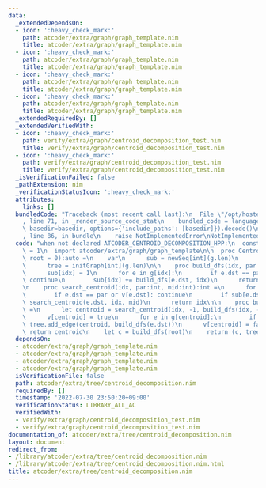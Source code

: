 ```yaml
---
data:
  _extendedDependsOn:
  - icon: ':heavy_check_mark:'
    path: atcoder/extra/graph/graph_template.nim
    title: atcoder/extra/graph/graph_template.nim
  - icon: ':heavy_check_mark:'
    path: atcoder/extra/graph/graph_template.nim
    title: atcoder/extra/graph/graph_template.nim
  - icon: ':heavy_check_mark:'
    path: atcoder/extra/graph/graph_template.nim
    title: atcoder/extra/graph/graph_template.nim
  - icon: ':heavy_check_mark:'
    path: atcoder/extra/graph/graph_template.nim
    title: atcoder/extra/graph/graph_template.nim
  _extendedRequiredBy: []
  _extendedVerifiedWith:
  - icon: ':heavy_check_mark:'
    path: verify/extra/graph/centroid_decomposition_test.nim
    title: verify/extra/graph/centroid_decomposition_test.nim
  - icon: ':heavy_check_mark:'
    path: verify/extra/graph/centroid_decomposition_test.nim
    title: verify/extra/graph/centroid_decomposition_test.nim
  _isVerificationFailed: false
  _pathExtension: nim
  _verificationStatusIcon: ':heavy_check_mark:'
  attributes:
    links: []
  bundledCode: "Traceback (most recent call last):\n  File \"/opt/hostedtoolcache/Python/3.10.6/x64/lib/python3.10/site-packages/onlinejudge_verify/documentation/build.py\"\
    , line 71, in _render_source_code_stat\n    bundled_code = language.bundle(stat.path,\
    \ basedir=basedir, options={'include_paths': [basedir]}).decode()\n  File \"/opt/hostedtoolcache/Python/3.10.6/x64/lib/python3.10/site-packages/onlinejudge_verify/languages/nim.py\"\
    , line 86, in bundle\n    raise NotImplementedError\nNotImplementedError\n"
  code: "when not declared ATCODER_CENTROID_DECOMPOSITION_HPP:\n  const ATCODER_CENTROID_DECOMPOSITION_HPP*\
    \ = 1\n  import atcoder/extra/graph/graph_template\n\n  proc CentroidDecomposition*[G:Graph](g:G,\
    \ root = 0):auto =\n    var\n      sub = newSeq[int](g.len)\n      v = newSeq[bool](g.len)\n\
    \      tree = initGraph[int](g.len)\n\n    proc build_dfs(idx, par:int):int =\n\
    \      sub[idx] = 1\n      for e in g[idx]:\n        if e.dst == par or v[e.dst]:\
    \ continue\n        sub[idx] += build_dfs(e.dst, idx)\n      return sub[idx]\n\
    \n    proc search_centroid(idx, par:int, mid:int):int =\n      for e in g[idx]:\n\
    \        if e.dst == par or v[e.dst]: continue\n        if sub[e.dst] > mid: return\
    \ search_centroid(e.dst, idx, mid)\n      return idx\n\n    proc build_dfs(idx:int):int\
    \ =\n      let centroid = search_centroid(idx, -1, build_dfs(idx, -1) div 2)\n\
    \      v[centroid] = true\n      for e in g[centroid]:\n        if not v[e.dst]:\
    \ tree.add_edge(centroid, build_dfs(e.dst))\n      v[centroid] = false\n     \
    \ return centroid\n    let c = build_dfs(root)\n    return (c, tree)\n"
  dependsOn:
  - atcoder/extra/graph/graph_template.nim
  - atcoder/extra/graph/graph_template.nim
  - atcoder/extra/graph/graph_template.nim
  - atcoder/extra/graph/graph_template.nim
  isVerificationFile: false
  path: atcoder/extra/tree/centroid_decomposition.nim
  requiredBy: []
  timestamp: '2022-07-30 23:50:20+09:00'
  verificationStatus: LIBRARY_ALL_AC
  verifiedWith:
  - verify/extra/graph/centroid_decomposition_test.nim
  - verify/extra/graph/centroid_decomposition_test.nim
documentation_of: atcoder/extra/tree/centroid_decomposition.nim
layout: document
redirect_from:
- /library/atcoder/extra/tree/centroid_decomposition.nim
- /library/atcoder/extra/tree/centroid_decomposition.nim.html
title: atcoder/extra/tree/centroid_decomposition.nim
---
```

